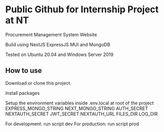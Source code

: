 # Public Github for Internship Project at NT

Procurement Management System Website

Build using NextJS ExpressJS MUI and MongoDB

Tested on Ubuntu 20.04 and Windows Server 2019

## How to use

Download or clone this project.

Install packages

Setup the environment variables inside .env.local at root of the project
EXPRESS_MONGO_STRING
NEXT_MONGO_STRING
AUTH_SECRET
NEXTAUTH_SECRET
JWT_SECRET
NEXTAUTH_URL
FILES_DIR
LOG_DIR

For development: run script dev
For production: run script prod


